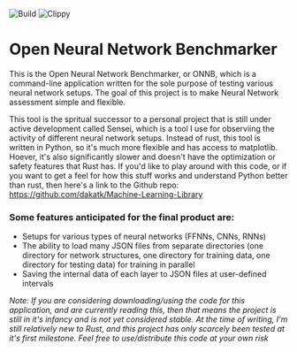 ![Build](https://github.com/dakatk/rust-nn-cli/workflows/Build/badge.svg?branch=master) ![Clippy](https://github.com/dakatk/rust-nn-cli/workflows/Clippy/badge.svg?branch=master)

# Open Neural Network Benchmarker

This is the Open Neural Network Benchmarker, or ONNB, which is a command-line application written for the sole purpose of testing various neural network setups. The goal of this project is to make Neural Network assessment simple and flexible. 

This tool is the spritual successor to a personal project that is still under active development called Sensei, which is a tool I use for observiing the activity of different neural network setups. Instead of rust, this tool is written in Python, so it's much more flexible and has access to matplotlib. Hoever, it's also significantly slower and doesn't have the optimization or safety features that Rust has. If you'd like to play around with this code, or if you want to get a feel for how this stuff works and understand Python better than rust, then here's a link to the Github repo: https://github.com/dakatk/Machine-Learning-Library

### Some features anticipated for the final product are:
 - Setups for various types of neural networks (FFNNs, CNNs, RNNs)
 - The ability to load many JSON files from separate directories (one directory for network structures, one directory for training data, one directory for testing data) for training in parallel
 - Saving the internal data of each layer to JSON files at user-defined intervals

*Note: If you are considering downloading/using the code for this application, and are currently reading this, then that means the project is still in it's infancy and is not yet considered stable. At the time of writing, I'm still relatively new to Rust, and this project has only scarcely been tested at it's first milestone. Feel free to use/distribute this code at your own risk*
